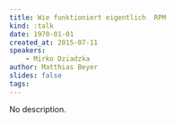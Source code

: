 ```yaml
---
title: Wie funktioniert eigentlich  RPM
kind: :talk
date: 1970-01-01
created_at: 2015-07-11
speakers:
    - Mirko Dziadzka
author: Matthias Beyer
slides: false
tags:
---
```


No description.
